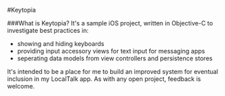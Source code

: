 #Keytopia

###What is Keytopia?
It's a sample iOS project, written in Objective-C to investigate best practices in:

- showing and hiding keyboards
- providing input accessory views for text input for messaging apps
- seperating data models from view controllers and persistence stores

It's intended to be a place for me to build an improved system for eventual inclusion in my LocalTalk app. As with any open project, feedback is welcome.
